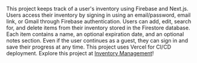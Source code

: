 This project keeps track of a user's inventory using Firebase and Next.js. Users access their inventory by signing in using an email/password, email link, or Gmail through Firebase authentication. Users can add, edit, search for, and delete items from their inventory stored in the Firestore database. Each item contains a name, an optional expiration date, and an optional notes section. Even if the user continues as a guest, they can sign in and save their progress at any time. This project uses Vercel for CI/CD deployment. Explore this project at [Inventory Management](https://inventory-management-seven-tau.vercel.app/)!
